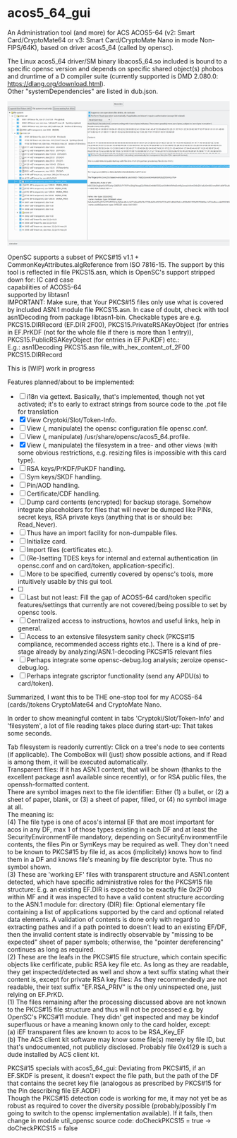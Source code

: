 # acos5_64_gui
An Administration tool (and more) for ACS ACOS5-64 (v2: Smart Card/CryptoMate64 or v3: Smart Card/CryptoMate Nano in mode Non-FIPS/64K), based on driver acos5_64 (called by opensc).

The Linux acos5_64 driver/SM binary libacos5_64.so included is bound to a specific opensc version and depends on specific shared object(s) phobos and druntime of a D compiler suite (currently supported is DMD 2.080.0: https://dlang.org/download.html).<br>
Other "systemDependencies" are listed in dub.json.<br>

![alt text](Screenshot_20180620_acos5_64_gui.png)

OpenSC supports a subset of PKCS#15 v1.1 + CommonKeyAttributes.algReference from ISO 7816-15.
The support by this tool is reflected in file PKCS15.asn, which is OpenSC's support stripped down for:
  IC card case<br>
  capabilities of ACOS5-64<br>
  supported by libtasn1<br>
IMPORTANT: Make sure, that Your PKCS#15 files only use what is covered by included ASN.1 module file PKCS15.asn. In case of doubt, check with tool asn1Decoding from package libtasn1-bin.
Checkable types are e.g. PKCS15.DIRRecord (EF.DIR 2F00), PKCS15.PrivateRSAKeyObject (for entries in EF.PrKDF (not for the whole file if there is more than 1 entry)), PKCS15.PublicRSAKeyObject (for entries in EF.PuKDF) etc.:<br>
E.g.: asn1Decoding  PKCS15.asn  file_with_hex_content_of_2F00  PKCS15.DIRRecord

This is [WIP] work in progress

Features planned/about to be implemented:

- [ ] i18n via gettext. Basically, that's implemented, though not yet activated; it's to early to extract strings from source code to the .pot file for translation<br>
- [x] View Cryptoki/Slot/Token-Info.<br>
- [ ] View (, manipulate) the opensc configuration file opensc.conf.<br>
- [ ] View (, manipulate) /usr/share/opensc/acos5_64.profile.<br>
- [x] View (, manipulate) the filesystem in a tree- and other views (with some obvious restrictions, e.g. resizing files is impossible with this card type).<br>
- [ ] RSA keys/PrKDF/PuKDF handling.<br>
- [ ] Sym keys/SKDF handling.<br>
- [ ] Pin/AOD handling.<br>
- [ ] Certificate/CDF handling.<br>
- [ ] Dump card contents (encrypted) for backup storage. Somehow integrate placeholders for files that will never be dumped like PINs, secret keys, RSA private keys (anything that is or should be: Read_Never).<br>
- [ ] Thus have an import facility for non-dumpable files.<br>
- [ ] Initialize card.<br>
- [ ] Import files (certificates etc.).<br>
- [ ] (Re-)setting TDES keys for internal and external authentication (in opensc.conf and on card/token, application-specific).<br>
- [ ] More to be specified, currently covered by opensc's tools, more intuitively usable by this gui tool.<br>
- [ ] <br>
- [ ] Last but not least: Fill the gap of ACOS5-64 card/token specific features/settings that currently are not covered/being possible to set by opensc tools.<br>
- [ ] Centralized access to instructions, howtos and useful links, help in general.<br>
- [ ] Access to an extensive filesystem sanity check (PKCS#15 compliance, recommended access rights etc.). There is a kind of pre-stage already by analyzing/ASN.1-decoding PKCS#15 relevant files<br>
- [ ] Perhaps integrate some opensc-debug.log analysis; zeroize opensc-debug.log.<br>
- [ ] Perhaps integrate gscriptor functionality (send any APDU(s) to card/token).<br>

Summarized, I want this to be THE one-stop tool for my ACOS5-64 (cards/)tokens CryptoMate64 and CryptoMate Nano.<br>

In order to show meaningful content in tabs 'Cryptoki/Slot/Token-Info' and 'filesystem', a lot of file reading takes place during start-up: That takes some seconds.

Tab filesystem is readonly currently: Click on a tree's node to see contents (if applicable). The ComboBox will (just) show possible actions, and if Read is among them, it will be executed automatically.<br>
Transparent files: If it has ASN.1 content, that will be shown (thanks to the excellent package asn1 available since recently), or for RSA public files, the openssh-formatted content.<br>
There are symbol images next to the file identifier: Either (1) a bullet, or (2) a sheet of paper, blank, or (3) a sheet of paper, filled, or (4) no symbol image at all.<br>
The meaning is:<br>
(4) The file type is one of acos's internal EF that are most important for acos in any DF, max 1 of those types existing in each DF and at least the SecurityEnvironmentFile mandatory, depending on SecurityEnvironmentFile contents, the files Pin or SymKeys may be required as well. They don't need to be known to PKCS#15 by file id, as acos (implicitely) knows how to find them in a DF and knows file's meaning by file descriptor byte. Thus no symbol shown.<br>
(3) These are 'working EF' files with transparent structure and ASN1.content detected, which have specific administrative roles for the PKCS#15 file structure: E.g. an existing EF.DIR is expected to be exactly file 0x2F00 within MF and it was inspected to have a valid content structure according to the ASN.1 module for: directory (DIR) file: Optional elementary file containing a list of applications supported by the card and optional related data elements. A validation of contents is done only with regard to extracting pathes and if a path pointed to doesn't lead to an existing EF/DF, then the invalid content state is indirectly observable by "missing to be expected" sheet of paper symbols; otherwise, the "pointer dereferencing" continues as long as required.<br>
(2) These are the leafs in the PKCS#15 file structure, which contain specific objects like cerfificate, public RSA key file etc. As long as they are readable, they get inspected/detected as well and show a text suffix stating what their content is, except for private RSA key files: As they recommendedly are not readable, their text suffix "EF.RSA_PRIV" is the only uninspected one, just relying on EF.PrKD.<br>
(1) The files remaining after the processing discussed above are not known to the PKCS#15 file structure and thus will not be processed e.g. by OpenSC's PKCS#11 module. They didn' get inspected and may be kindof superfluous or have a meaning known only to the card holder, except:<br>
(a) iEF transparent files are known to acos to be RSA_Key_EF<br>
(b) The ACS client kit software may know some file(s) merely by file ID, but that's undocumented, not publicly disclosed. Probably file 0x4129 is such a dude installed by ACS client kit.<br>

PKCS#15 specials with acos5_64_gui:
Deviating from PKCS#15, if an EF.SKDF is present, it doesn't expect the file path, but the path of the DF that contains the secret key file (analogous as prescribed by PKCS#15 for the Pin describing file EF.AODF)<br>
Though the PKCS#15 detection code is working for me, it may not yet be as robust as required to cover the diversity possible (probably/possibly I'm going to switch to the opensc implementation available). If it fails, then change in module util_opensc source code:  doCheckPKCS15 = true -> doCheckPKCS15 = false
